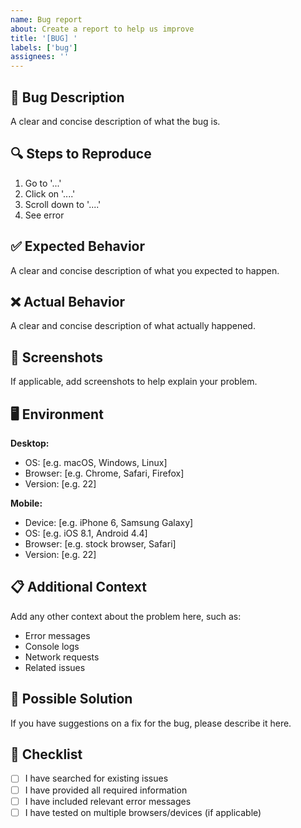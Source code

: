 ```yaml
---
name: Bug report
about: Create a report to help us improve
title: '[BUG] '
labels: ['bug']
assignees: ''
---
```


## 🐛 Bug Description

A clear and concise description of what the bug is.

## 🔍 Steps to Reproduce

1. Go to '...'
2. Click on '....'
3. Scroll down to '....'
4. See error

## ✅ Expected Behavior

A clear and concise description of what you expected to happen.

## ❌ Actual Behavior

A clear and concise description of what actually happened.

## 📸 Screenshots

If applicable, add screenshots to help explain your problem.

## 🖥️ Environment

**Desktop:**
- OS: [e.g. macOS, Windows, Linux]
- Browser: [e.g. Chrome, Safari, Firefox]
- Version: [e.g. 22]

**Mobile:**
- Device: [e.g. iPhone 6, Samsung Galaxy]
- OS: [e.g. iOS 8.1, Android 4.4]
- Browser: [e.g. stock browser, Safari]
- Version: [e.g. 22]

## 📋 Additional Context

Add any other context about the problem here, such as:
- Error messages
- Console logs
- Network requests
- Related issues

## 🔧 Possible Solution

If you have suggestions on a fix for the bug, please describe it here.

## 📝 Checklist

- [ ] I have searched for existing issues
- [ ] I have provided all required information
- [ ] I have included relevant error messages
- [ ] I have tested on multiple browsers/devices (if applicable) 